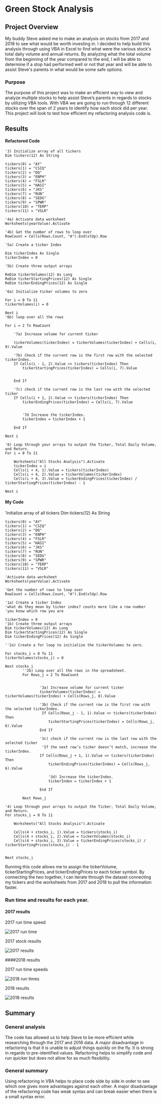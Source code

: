 # Green Stock Analysis

## Project Overview

My buddy Steve asked me to make an analysis on stocks from 2017 and 2018 to see what would be worth investing in. I decided to help build this analysis through using VBA in Excel to find what were the various stock's total daily volume and annual returns. By analyzing what the total volume from the beginning of the year compared to the end, I will be able to determine if a stop had performed well or not that year and will be able to assist Steve's parents in what would be some safe options.

### Purpose

The purpose of this project was to make an efficient way to view and analyze multiple stocks to help assist Steve’s parents in regards to stocks by utilizing VBA tools. With VBA we are going to run through 12 different stocks over the span of 2 years to identify how each stock did per year. This project will look to test how efficient my refactoring analysis code  is.

## Results

#### Refactored Code

    '3) Initialize array of all tickers
    Dim tickers(12) As String
    
    tickers(0) = "AY"
    tickers(1) = "CSIQ"
    tickers(2) = "DQ"
    tickers(3) = "ENPH"
    tickers(4) = "FSLR"
    tickers(5) = "HASI"
    tickers(6) = "JKS"
    tickers(7) = "RUN"
    tickers(8) = "SEDG"
    tickers(9) = "SPWR"
    tickers(10) = "TERP"
    tickers(11) = "VSLR"
    
    '4a) Activate data worksheet
    Worksheets(yearValue).Activate
    
    '4b) Get the number of rows to loop over
    RowCount = Cells(Rows.Count, "A").End(xlUp).Row
    
    '5a) Create a ticker Index
    
    Dim tickerIndex As Single
    tickerIndex = 0

    '5b) Create three output arrays
    
    ReDim tickerVolumes(12) As Long
    ReDim tickerStartingPrices(12) As Single
    ReDim tickerEndingPrices(12) As Single
    
    '6a) Initialize ticker volumes to zero
        
    For i = 0 To 11
    tickerVolumes(i) = 0
    
    Next i
    '6b) loop over all the rows
    
    For i = 2 To RowCount
    
        '7a) Increase volume for current ticker
       
        tickerVolumes(tickerIndex) = tickerVolumes(tickerIndex) + Cells(i, 9).Value
        
        '7b) Check if the current row is the first row with the selected tickerIndex.
        If Cells(i - 1, 2).Value <> tickers(tickerIndex) Then
            tickerStartingPrices(tickerIndex) = Cells(i, 7).Value
            
            
        End If
        
        '7c) check if the current row is the last row with the selected ticker
        If Cells(i + 1, 2).Value <> tickers(tickerIndex) Then
            tickerEndingPrices(tickerIndex) = Cells(i, 7).Value
            

            '7d Increase the tickerIndex.
            tickerIndex = tickerIndex + 1
            
        End If
    
    Next i
    
    '8) Loop through your arrays to output the Ticker, Total Daily Volume, and Return.
    For i = 0 To 11
        
        Worksheets("All Stocks Analysis").Activate
        tickerIndex = i
        Cells(i + 4, 1).Value = tickers(tickerIndex)
        Cells(i + 4, 2).Value = tickerVolumes(tickerIndex)
        Cells(i + 4, 3).Value = tickerEndingPrices(tickerIndex) / tickerStartingPrices(tickerIndex) - 1
        
    Next i

#### My Code

'Initialize array of all tickers
    Dim tickers(12) As String
    
    tickers(0) = "AY"
    tickers(1) = "CSIQ"
    tickers(2) = "DQ"
    tickers(3) = "ENPH"
    tickers(4) = "FSLR"
    tickers(5) = "HASI"
    tickers(6) = "JKS"
    tickers(7) = "RUN"
    tickers(8) = "SEDG"
    tickers(9) = "SPWR"
    tickers(10) = "TERP"
    tickers(11) = "VSLR"
    
    'Activate data worksheet
    Worksheets(yearValue).Activate
    
    'Get the number of rows to loop over
    RowCount = Cells(Rows.Count, "A").End(xlUp).Row
    
    '1a) Create a ticker Index
    'what do they mean by ticker index? counts more like a row number
    'you know which row you are
    
    tickerIndex = 0
    '1b) Create three output arrays
    Dim tickerVolumes(12) As Long
    Dim tickerStartingPrices(12) As Single
    Dim tickerEndingPrices(12) As Single
    
    ''2a) Create a for loop to initialize the tickerVolumes to zero.

    For stocks_i = 0 To 11
    tickerVolumes(stocks_i) = 0
    
    Next stocks_i
            ''2b) Loop over all the rows in the spreadsheet.
            For Rows_j = 2 To RowCount
    
           
                    '3a) Increase volume for current ticker
                    tickerVolumes(tickerIndex) = tickerVolumes(tickerIndex) + Cells(Rows_j, 8).Value
                                        
                    '3b) Check if the current row is the first row with the selected tickerIndex.
                     If Cells(Rows_j - 1, 1).Value <> tickers(tickerIndex) Then
                        tickerStartingPrices(tickerIndex) = Cells(Rows_j, 6).Value
                    End If
                    
                    '3c) check if the current row is the last row with the selected ticker
                     'If the next row’s ticker doesn’t match, increase the tickerIndex.
                    If Cells(Rows_j + 1, 1).Value <> tickers(tickerIndex) Then
                        tickerEndingPrices(tickerIndex) = Cells(Rows_j, 6).Value
                                    
                        '3d) Increase the tickerIndex.
                        tickerIndex = tickerIndex + 1
                        
                    End If
                    
            Next Rows_j
        
    '4) Loop through your arrays to output the Ticker, Total Daily Volume, and Return.
    For stocks_i = 0 To 11
        
        Worksheets("All Stocks Analysis").Activate
        
        Cells(4 + stocks_i, 1).Value = tickers(stocks_i)
        Cells(4 + stocks_i, 2).Value = tickerVolumes(stocks_i)
        Cells(4 + stocks_i, 3).Value = tickerEndingPrices(stocks_i) / tickerStartingPrices(stocks_i) - 1
        
        
    Next stocks_i

Running this code allows me to assign the tickerVolume, tickerStartingPrices, and tickerEndingPrices to each ticker symbol. By connecting the two together, I can iterate through the dataset connecting my tickers and the worksheets from 2017 and 2018 to pull the information faster.

### Run time and results for each year.

#### 2017 results

2017 run time speed

![2017 run time](https://github.com/benlew3/stock-analysis/blob/main/images/2017%20speed.PNG)

2017 stock results

![2017 results](https://github.com/benlew3/stock-analysis/blob/main/images/2017%20results.PNG)

####2018 results

2017 run time speeds

![2018 run times](https://github.com/benlew3/stock-analysis/blob/main/images/2018%20speed.PNG)

2018 results

![2018 results](https://github.com/benlew3/stock-analysis/blob/main/images/2018%20results.PNG)

## Summary

### General analysis

The code has allowed us to help Steve to be more efficient while researching through the 2017 and 2018 data. A major disadvantage in refactoring is that it is unable to adjust things quickly on the fly. It is strong in regards to pre-identified values. Refactoring helps to simplify code and run quicker but does not allow for as much flexibility.


### General summary

Using refactoring in VBA helps to place code side by side in order to see which one gives more advantages against each other. A major disadvantage of the refactoring code has weak syntax and can break easier when there is a small syntax error.
